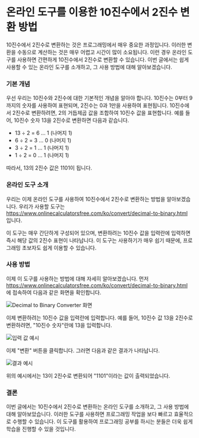 온라인 도구를 이용한 10진수에서 2진수 변환 방법
============================

10진수에서 2진수로 변환하는 것은 프로그래밍에서 매우 중요한 과정입니다. 이러한 변환을 수동으로 계산하는 것은 매우 어렵고 시간이 많이 소요됩니다. 이런 경우 온라인 도구를 사용하면 간편하게 10진수에서 2진수로 변환할 수 있습니다. 이번 글에서는 쉽게 사용할 수 있는 온라인 도구를 소개하고, 그 사용 방법에 대해 알아보겠습니다.

### 기본 개념

우선 우리는 10진수와 2진수에 대한 기본적인 개념을 알아야 합니다. 10진수는 0부터 9까지의 숫자를 사용하여 표현되며, 2진수는 0과 1만을 사용하여 표현됩니다. 10진수에서 2진수로 변환하려면, 2의 거듭제곱 값을 조합하여 10진수 값을 표현합니다. 예를 들어, 10진수 숫자 13을 2진수로 변환하면 다음과 같습니다.

- 13 ÷ 2 = 6 ... 1 (나머지 1)
- 6 ÷ 2 = 3 ... 0 (나머지 1)
- 3 ÷ 2 = 1 ... 1 (나머지 1)
- 1 ÷ 2 = 0 ... 1 (나머지 1)

따라서, 13의 2진수 값은 1101이 됩니다.

### 온라인 도구 소개

우리는 이제 온라인 도구를 사용하여 10진수에서 2진수로 변환하는 방법을 알아보겠습니다. 우리가 사용할 도구는 <https://www.onlinecalculatorsfree.com/ko/convert/decimal-to-binary.html> 입니다.

이 도구는 매우 간단하게 구성되어 있으며, 변환하려는 10진수 값을 입력란에 입력하면 즉시 해당 값의 2진수 표현이 나타납니다. 이 도구는 사용하기가 매우 쉽기 때문에, 프로그래밍 초보자도 쉽게 이용할 수 있습니다.

### 사용 방법

이제 이 도구를 사용하는 방법에 대해 자세히 알아보겠습니다. 먼저 <https://www.onlinecalculatorsfree.com/ko/convert/decimal-to-binary.html> 에 접속하여 다음과 같은 화면을 확인합니다.

![Decimal to Binary Converter 화면](https://i.imgur.com/ewzrLmQ.png)

이제 변환하려는 10진수 값을 입력란에 입력합니다. 예를 들어, 10진수 값 13을 2진수로 변환하려면, "10진수 숫자"란에 13을 입력합니다.

![입력 값 예시](https://i.imgur.com/F6yU6s9.png)

이제 "변환" 버튼을 클릭합니다. 그러면 다음과 같은 결과가 나타납니다.

![결과 예시](https://i.imgur.com/4cFh1db.png)

위의 예시에서는 13이 2진수로 변환되어 "1101"이라는 값이 출력되었습니다.

### 결론

이번 글에서는 10진수에서 2진수로 변환하는 온라인 도구를 소개하고, 그 사용 방법에 대해 알아보았습니다. 이러한 도구를 사용하면 프로그래밍 작업을 보다 빠르고 효율적으로 수행할 수 있습니다. 이 도구를 활용하여 프로그래밍 공부를 하시는 분들은 더욱 쉽게 학습을 진행할 수 있을 것입니다.